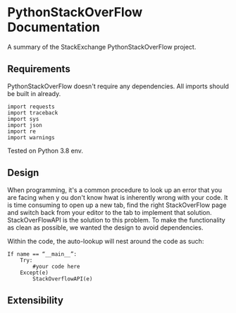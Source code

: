 # PythonStackOverFlow Documentation
A summary of the StackExchange PythonStackOverFlow project.

## Requirements <br>
PythonStackOverFlow doesn't require any dependencies. All imports should be built in already.
```
import requests
import traceback
import sys
import json
import re
import warnings
```
Tested on Python 3.8 env.

## Design <br>
When programming, it's a common procedure to look up an error that you are facing when y ou don't know hwat is inherently wrong with your code. It is time consuming to open up a new tab, find the right StackOverFlow page and switch back from your editor to the tab to implement that solution. StackOverFlowAPI is the solution to this problem. To make the functionality as clean as possible, we wanted the design to avoid dependencies.  <br>

Within the code, the auto-lookup will nest around the code as such:
```
If name == “__main__”:
	Try:
		#your code here
	Except(e)
		StackOverflowAPI(e)
```


## Extensibility <br>





